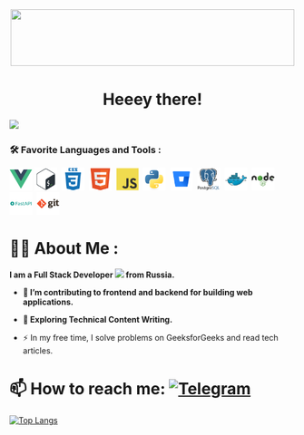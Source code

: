 <div id="header" align="center">
  <img src="https://media4.giphy.com/media/WNJATm9pwnjpjI1i0g/giphy.gif" width="500" height="100" />
</div>

<div id="body" align="center">
  <h1>
    Heeey there!
  </h1>
</div>
<img src=https://komarev.com/ghpvc/?username=fulliam />

### :hammer_and_wrench: Favorite Languages and Tools :
<div>
  <img src="https://github.com/devicons/devicon/blob/master/icons/vuejs/vuejs-original.svg" title="VUE" alt="VUE" width="40" height="40"/>
  <img src="https://github.com/devicons/devicon/blob/master/icons/bash/bash-original.svg" title="Bash" alt="Bash" width="40" height="40"/>&nbsp;
  <img src="https://github.com/devicons/devicon/blob/master/icons/css3/css3-plain-wordmark.svg"  title="CSS3" alt="CSS" width="40" height="40"/>&nbsp;
  <img src="https://github.com/devicons/devicon/blob/master/icons/html5/html5-original.svg" title="HTML5" alt="HTML" width="40" height="40"/>&nbsp;
  <img src="https://github.com/devicons/devicon/blob/master/icons/javascript/javascript-original.svg" title="JavaScript" alt="JavaScript" width="40" height="40"/>&nbsp;
  <img src="https://github.com/devicons/devicon/blob/master/icons/python/python-original.svg" title="Python" alt="Python" width="40" height="40"/>&nbsp;
  <img src="https://github.com/devicons/devicon/blob/master/icons/bitbucket/bitbucket-original.svg" title="BitBucket" alt="BitBucket" width="40" height="40"/>&nbsp;
  <img src="https://github.com/devicons/devicon/blob/master/icons/postgresql/postgresql-original-wordmark.svg" title="PostgreQSL"  alt="PostgreSQL" width="40" height="40"/>&nbsp;
  <img src="https://github.com/devicons/devicon/blob/master/icons/docker/docker-original.svg" title="Docker" alt="Docker" width="40" height="40"/>&nbsp;
  <img src="https://github.com/devicons/devicon/blob/master/icons/nodejs/nodejs-original-wordmark.svg" title="NodeJS" alt="NodeJS" width="40" height="40"/>&nbsp;
  <img src="https://github.com/devicons/devicon/blob/master/icons/fastapi/fastapi-original-wordmark.svg" title="FastAPI" alt="FastAPI" width="40" height="40"/>&nbsp;  
  <img src="https://github.com/devicons/devicon/blob/master/icons/git/git-original-wordmark.svg" title="Git" alt="Git" width="40" height="40"/>
</div>

# :man_technologist: About Me :
**I am a Full Stack Developer <img src="https://media.giphy.com/media/WUlplcMpOCEmTGBtBW/giphy.gif" width="30"> from Russia.**

- **:telescope:  I’m contributing to frontend and backend for building web applications.**

- **:seedling:  Exploring Technical Content Writing.**

- :zap:  In my free time, I solve problems on GeeksforGeeks and read tech articles.

# :mailbox:  How to reach me:  [![Telegram](https://patrolavia.github.io/telegram-badge/chat.png)](https://t.me/dev_too)

[![Top Langs](https://github-readme-stats.vercel.app/api/top-langs/?username=fulliam&layout=compact&theme=vision-friendly-dark)](https://github.com/anuraghazra/github-readme-stats)

